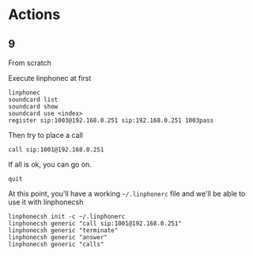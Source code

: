 # Actions

## 9

From scratch

Execute linphonec at first

```
linphonec
soundcard list
soundcard show
soundcard use <index>
register sip:1003@192.168.0.251 sip:192.168.0.251 1003pass
```

Then try to place a call

```
call sip:1001@192.168.0.251
```

If all is ok, you can go on.

```
quit
```

At this point, you'll have a working `~/.linphonerc` file and we'll be able to use it with linphonecsh

```
linphonecsh init -c ~/.linphonerc
linphonecsh generic "call sip:1001@192.168.0.251"
linphonecsh generic "terminate"
linphonecsh generic "answer"
linphonecsh generic "calls"
```
